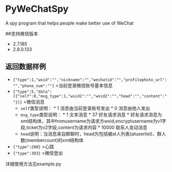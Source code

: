 # PyWeChatSpy
A spy program that helps people make better use of WeChat

##支持微信版本
* 2.7.185
* 2.8.0.133

## 返回数据样例
* `{"type":1,"wxid":"","nickname":"","wechatid":"","profilephoto_url":"","phone_num":""}`  >当前登录微信账号基本信息
* `{"type":5,"data":[{"self":0,"msg_type":1,"wxid1":"","wxid2":"","head":"","content":""}]}`  >微信消息 
  * `self`类型说明：
        * 1 消息由当前登录账号发出
        * 0 消息由他人发出
  * `msg_type`类型说明：
        * 1 文本消息
        * 37 好友请求消息
            * 好友请求消息为xml结构体，其中fromusername为请求方wxid,encryptusername为v1字段,ticket为v2字段,content为请求内容
        * 10000 联系人变动消息
  * `head`说明：当消息来自群聊时，head为包括被at人列表(atuserlist)、群人数(membercount)的xml结构体
* `{"type":200}`  >心跳
* `{"type":303}`  >微信登出

详细使用方法见example.py
